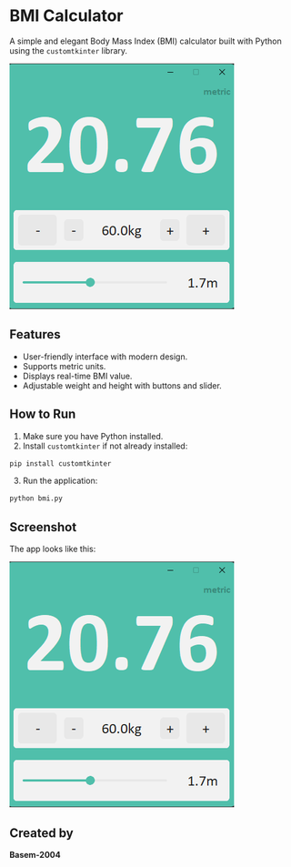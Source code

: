# BMI Calculator

A simple and elegant Body Mass Index (BMI) calculator built with Python using the `customtkinter` library.

![BMI Screenshot](bmi.png)

## Features

- User-friendly interface with modern design.
- Supports metric units.
- Displays real-time BMI value.
- Adjustable weight and height with buttons and slider.

## How to Run

1. Make sure you have Python installed.
2. Install `customtkinter` if not already installed:

```bash
pip install customtkinter
```

3. Run the application:

```bash
python bmi.py
```

## Screenshot

The app looks like this:

![BMI Screenshot](bmi.png)

## Created by

**Basem-2004**

